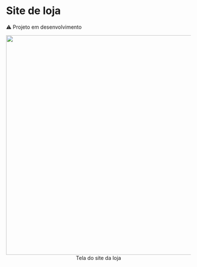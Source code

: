 # Site de loja

⚠️ Projeto em desenvolvimento

<div align="center">
  <img src="https://user-images.githubusercontent.com/38301852/213061650-3498f51f-42cc-436d-b55a-4789feb5d599.gif" width="600"/>
  <br><span style-font="font-size: xx-small">Tela do site da loja</span>
</div>
